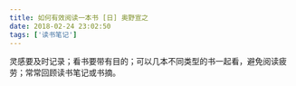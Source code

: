 ```yaml
---
title: 如何有效阅读一本书 [日] 奥野宣之
date: 2018-02-24 23:02:50
tags: ['读书笔记']
---
```


灵感要及时记录；看书要带有目的；可以几本不同类型的书一起看，避免阅读疲劳；常常回顾读书笔记或书摘。

